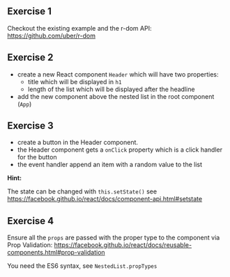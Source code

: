 ## Exercise 1

Checkout the existing example and the r-dom API: https://github.com/uber/r-dom

## Exercise 2

- create a new React component `Header` which will have two properties:
    - title which will be displayed in `h1`
    - length of the list which will be displayed after the headline
- add the new component above the nested list in the root component (`App`)

## Exercise 3

- create a button in the Header component.
- the Header component gets a `onClick` property which is a click handler for the button
- the event handler append an item with a random value to the list

__Hint:__

The state can be changed with `this.setState()`
see https://facebook.github.io/react/docs/component-api.html#setstate

## Exercise 4

Ensure all the `props` are passed with the proper type to the component via Prop Validation: https://facebook.github.io/react/docs/reusable-components.html#prop-validation

You need the ES6 syntax, see `NestedList.propTypes`
